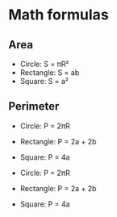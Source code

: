 # Math formulas
## Area
- Circle: S = πR²
- Rectangle: S = ab
- Square: S = a²

## Perimeter
- Circle: P = 2πR
- Rectangle: P = 2a + 2b
- Square: P = 4a

- Circle: P = 2πR
- Rectangle: P = 2a + 2b
- Square: P = 4a
